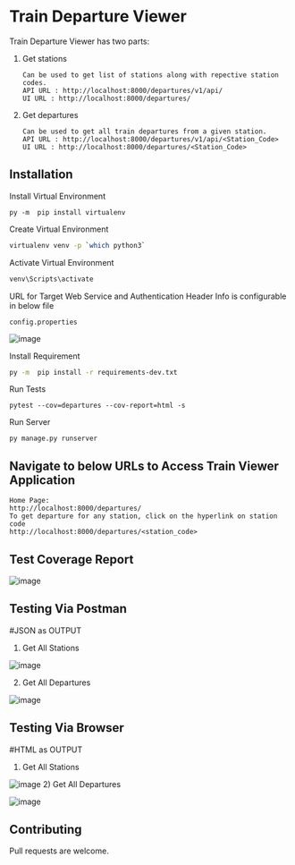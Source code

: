 # Train Departure Viewer

Train Departure Viewer has two parts:

1) Get stations

       Can be used to get list of stations along with repective station codes.
       API URL : http://localhost:8000/departures/v1/api/
       UI URL : http://localhost:8000/departures/


2) Get departures

       Can be used to get all train departures from a given station.
       API URL : http://localhost:8000/departures/v1/api/<Station_Code>
       UI URL : http://localhost:8000/departures/<Station_Code>



## Installation

Install Virtual Environment
```
py -m  pip install virtualenv
```

Create Virtual Environment

```bash
virtualenv venv -p `which python3`
```

Activate Virtual Environment

```bash
venv\Scripts\activate
```

URL for Target Web Service and Authentication Header Info is configurable in below file

```
config.properties

```
![image](https://user-images.githubusercontent.com/48081601/131246534-04fac2f2-28a0-4b9c-9dad-43478a83325a.png)


Install Requirement

```bash
py -m  pip install -r requirements-dev.txt
```

Run Tests
```
pytest --cov=departures --cov-report=html -s
```

Run Server

```
py manage.py runserver
```

## Navigate to below URLs to Access Train Viewer Application

```
Home Page:
http://localhost:8000/departures/
To get departure for any station, click on the hyperlink on station code
http://localhost:8000/departures/<station_code>
```
## Test Coverage Report

![image](https://user-images.githubusercontent.com/48081601/131246479-22acdd11-6d60-4c42-b919-4f51701855ac.png)


## Testing Via Postman
#JSON as OUTPUT
1) Get All Stations

![image](https://user-images.githubusercontent.com/48081601/131247644-d878c17a-c21e-450b-ae3e-78366c5c8cc6.png)

2) Get All Departures

![image](https://user-images.githubusercontent.com/48081601/131247669-ab6fb84e-c5d6-47e3-8fa5-01598f23e16a.png)

## Testing Via Browser
#HTML as OUTPUT
1) Get All Stations

![image](https://user-images.githubusercontent.com/48081601/131247690-3a1353f0-8bdd-4092-bab3-6f755b804b01.png)
2) Get All Departures

![image](https://user-images.githubusercontent.com/48081601/131247709-8c6d2171-0649-4279-abc5-8dac80f53151.png)



## Contributing
Pull requests are welcome. 

